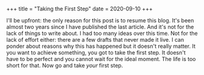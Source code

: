 +++
title = "Taking the First Step"
date = 2020-09-10
+++

I'll be upfront: the only reason for this post is to resume this blog. It's been almost two years since I have published the last article. And it's not for the lack of things to write about. I had too many ideas over this time. Not for the lack of effort either: there are a few drafts that never made it live. I can ponder about reasons why this has happened but it doesn't really matter. It you want to achieve something, you got to take the first step. It doesn't have to be perfect and you cannot wait for the ideal moment. The life is too short for that. Now go and take _your_ first step.
